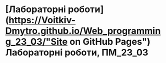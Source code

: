 # [Лабораторні роботи](https://Voitkiv-Dmytro.github.io/Web_programming_23_03/"Site on GitHub Pages") Лабораторні роботи, ПМ_23_03